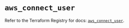 # `aws_connect_user`

Refer to the Terraform Registry for docs: [`aws_connect_user`](https://registry.terraform.io/providers/hashicorp/aws/5.39.1/docs/resources/connect_user).
